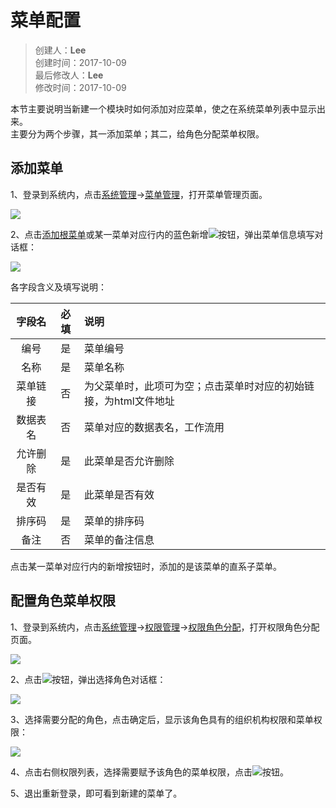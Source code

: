 # 菜单配置

>创建人：**Lee**  
>创建时间：2017-10-09  
>最后修改人：**Lee**  
>修改时间：2017-10-09  

本节主要说明当新建一个模块时如何添加对应菜单，使之在系统菜单列表中显示出来。  
主要分为两个步骤，其一添加菜单；其二，给角色分配菜单权限。

## 添加菜单

1、登录到系统内，点击[系统管理](# "系统管理")->[菜单管理](# "菜单管理")，打开菜单管理页面。  

![](assets/001/03-1507627064000.png)  

2、点击[添加根菜单](# "添加根菜单")或某一菜单对应行内的蓝色新增![](assets/001/03-1507628126000.png)按钮，弹出菜单信息填写对话框：  

![](assets/001/03-1507627179000.png)  

各字段含义及填写说明：  

| 字段名 | 必填 | 说明
| :------: | :------: | :------
| 编号 | 是 | 菜单编号
| 名称 | 是 | 菜单名称
| 菜单链接 | 否 | 为父菜单时，此项可为空；点击菜单时对应的初始链接，为html文件地址
| 数据表名 | 否 | 菜单对应的数据表名，工作流用
| 允许删除 | 是 | 此菜单是否允许删除
| 是否有效 | 是 | 此菜单是否有效
| 排序码 | 是 | 菜单的排序码
| 备注 | 否 | 菜单的备注信息  

点击某一菜单对应行内的新增按钮时，添加的是该菜单的直系子菜单。

## 配置角色菜单权限

1、登录到系统内，点击[系统管理](# "系统管理")->[权限管理](# "权限管理")->[权限角色分配](# "权限角色分配")，打开权限角色分配页面。  

![](assets/001/03-1507628442000.png)  

2、点击![](assets/001/03-1507628467000.png)按钮，弹出选择角色对话框：  

![](assets/001/03-1507628492000.png)  

3、选择需要分配的角色，点击确定后，显示该角色具有的组织机构权限和菜单权限：  

![](assets/001/03-1507628584000.png)  

4、点击右侧权限列表，选择需要赋予该角色的菜单权限，点击![](assets/001/03-保存权限.png)按钮。  

5、退出重新登录，即可看到新建的菜单了。
